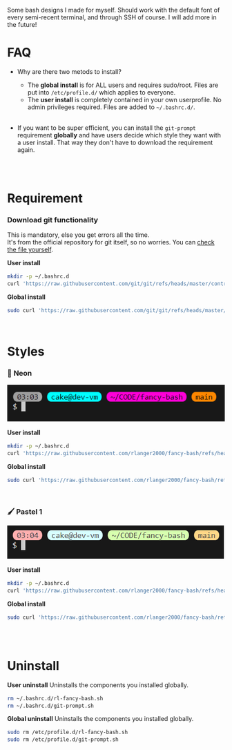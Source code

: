 Some bash designs I made for myself. Should work with the default font of every semi-recent terminal, and through SSH of course. I will add more in the future!

# FAQ
- Why are there two metods to install?
    - The **global install** is for ALL users and requires sudo/root. Files are put into `/etc/profile.d/` which applies to everyone.
    - The **user install** is completely contained in your own userprofile. No admin privileges required. Files are added to `~/.bashrc.d/`.

    <br>
- If you want to be super efficient, you can install the `git-prompt` requirement **globally** and have users decide which style they want with a user install. That way they don't have to download the requirement again.
<br>
<br>

# Requirement
### Download git functionality
This is mandatory, else you get errors all the time.\
It's from the official repository for git itself, so no worries. You can [check the file yourself](https://github.com/git/git/blob/master/contrib/completion/git-prompt.sh).

**User install**
```bash
mkdir -p ~/.bashrc.d
curl 'https://raw.githubusercontent.com/git/git/refs/heads/master/contrib/completion/git-prompt.sh' -fo ~/.bashrc.d/git-prompt.sh && . ~/.bashrc.d/git-prompt.sh
```

**Global install**
```bash
sudo curl 'https://raw.githubusercontent.com/git/git/refs/heads/master/contrib/completion/git-prompt.sh' -fo /etc/profile.d/git-prompt.sh && . /etc/profile.d/git-prompt.sh
```
<br>

# Styles
### 🚨 **Neon**
![preview_neon](preview/neon.png)

**User install**
```bash
mkdir -p ~/.bashrc.d
curl 'https://raw.githubusercontent.com/rlanger2000/fancy-bash/refs/heads/main/styles/neon.sh' -fo ~/.bashrc.d/rl-fancy-bash.sh && . ~/.bashrc.d/rl-fancy-bash.sh
```

**Global install**
```bash
sudo curl 'https://raw.githubusercontent.com/rlanger2000/fancy-bash/refs/heads/main/styles/neon.sh' -fo /etc/profile.d/rl-fancy-bash.sh && . /etc/profile.d/rl-fancy-bash.sh
```
<br>

### 🖌️ **Pastel 1**
![preview_pastel1](preview/pastel1.png)

**User install**
```bash
mkdir -p ~/.bashrc.d
curl 'https://raw.githubusercontent.com/rlanger2000/fancy-bash/refs/heads/main/styles/pastel1.sh' -fo ~/.bashrc.d/rl-fancy-bash.sh && . ~/.bashrc.d/rl-fancy-bash.sh
```

**Global install**
```bash
sudo curl 'https://raw.githubusercontent.com/rlanger2000/fancy-bash/refs/heads/main/styles/pastel1.sh' -fo /etc/profile.d/rl-fancy-bash.sh && . /etc/profile.d/rl-fancy-bash.sh
```
<br>
<br>

# Uninstall
**User uninstall**
Uninstalls the components you installed globally.
```bash
rm ~/.bashrc.d/rl-fancy-bash.sh
rm ~/.bashrc.d/git-prompt.sh
```

**Global uninstall**
Uninstalls the components you installed globally.
```bash
sudo rm /etc/profile.d/rl-fancy-bash.sh
sudo rm /etc/profile.d/git-prompt.sh
```
